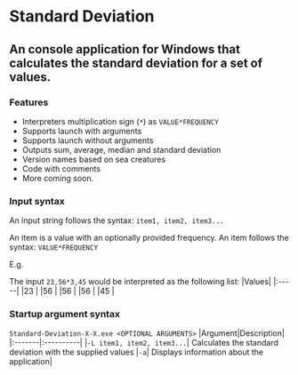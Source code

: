 # Standard Deviation
 **An console application for Windows that calculates the standard deviation for a set of values.**
 ---
 ### Features
* Interpreters multiplication sign (`*`) as `VALUE*FREQUENCY`
* Supports launch with arguments
* Supports launch without arguments
* Outputs sum, average, median and standard deviation
* Version names based on sea creatures
* Code with comments
* More coming soon.

### Input syntax
An input string follows the syntax: `item1, item2, item3...`

An item is a value with an optionally provided frequency. An item follows the syntax: `VALUE*FREQUENCY`

E.g.

The input `23,56*3,45` would be interpreted as the following list:
|Values|
|:-----|
|23    |
|56    |
|56    |
|56    |
|45    |

### Startup argument syntax
`Standard-Deviation-X-X.exe <OPTIONAL ARGUMENTS>`
|Argument|Description|
|:-------|:----------|
|`-L item1, item2, item3...`| Calculates the standard deviation with the supplied values
|`-a`| Displays information about the application|


